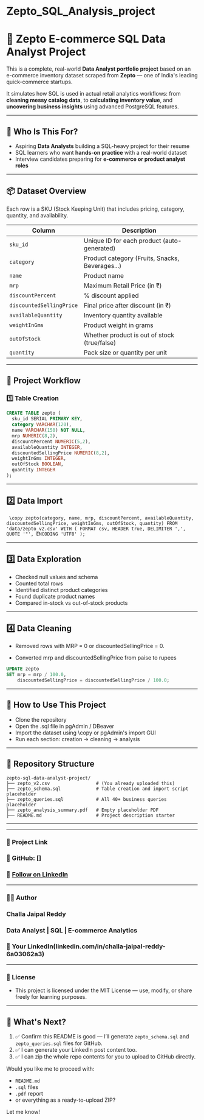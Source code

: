 # Zepto_SQL_Analysis_project
# 🛒 Zepto E-commerce SQL Data Analyst Project

This is a complete, real-world **Data Analyst portfolio project** based on an e-commerce inventory dataset scraped from **Zepto** — one of India's leading quick-commerce startups.

It simulates how SQL is used in actual retail analytics workflows: from **cleaning messy catalog data**, to **calculating inventory value**, and **uncovering business insights** using advanced PostgreSQL features.

---

## 🎯 Who Is This For?
- Aspiring **Data Analysts** building a SQL-heavy project for their resume
- SQL learners who want **hands-on practice** with a real-world dataset
- Interview candidates preparing for **e-commerce or product analyst roles**

---

## 📦 Dataset Overview

Each row is a SKU (Stock Keeping Unit) that includes pricing, category, quantity, and availability.

| Column                | Description                                    |
|-----------------------|------------------------------------------------|
| `sku_id`              | Unique ID for each product (auto-generated)    |
| `category`            | Product category (Fruits, Snacks, Beverages...)|
| `name`                | Product name                                   |
| `mrp`                 | Maximum Retail Price (in ₹)                    |
| `discountPercent`     | % discount applied                             |
| `discountedSellingPrice` | Final price after discount (in ₹)            |
| `availableQuantity`   | Inventory quantity available                   |
| `weightInGms`         | Product weight in grams                        |
| `outOfStock`          | Whether product is out of stock (true/false)   |
| `quantity`            | Pack size or quantity per unit                 |

---

## 🔧 Project Workflow

### 1️⃣ Table Creation
```sql
CREATE TABLE zepto (
  sku_id SERIAL PRIMARY KEY,
  category VARCHAR(120),
  name VARCHAR(150) NOT NULL,
  mrp NUMERIC(8,2),
  discountPercent NUMERIC(5,2),
  availableQuantity INTEGER,
  discountedSellingPrice NUMERIC(8,2),
  weightInGms INTEGER,
  outOfStock BOOLEAN,
  quantity INTEGER
);

```
---
## 2️⃣ Data Import
<pre><code> \copy zepto(category, name, mrp, discountPercent, availableQuantity, discountedSellingPrice, weightInGms, outOfStock, quantity) FROM 'data/zepto_v2.csv' WITH ( FORMAT csv, HEADER true, DELIMITER ',', QUOTE '"', ENCODING 'UTF8' ); </code></pre>
---
## 3️⃣ Data Exploration
- Checked null values and schema
- Counted total rows
- Identified distinct product categories
- Found duplicate product names
- Compared in-stock vs out-of-stock products

---
## 4️⃣ Data Cleaning
- Removed rows with MRP = 0 or discountedSellingPrice = 0.

- Converted mrp and discountedSellingPrice from paise to rupees
```sql
UPDATE zepto
SET mrp = mrp / 100.0,
    discountedSellingPrice = discountedSellingPrice / 100.0;


```
---
## 💼 How to Use This Project
- Clone the repository
- Open the .sql file in pgAdmin / DBeaver
- Import the dataset using \copy or pgAdmin's import GUI
- Run each section: creation → cleaning → analysis

---
## 📁 Repository Structure
```
zepto-sql-data-analyst-project/
├── zepto_v2.csv                 # (You already uploaded this)
├── zepto_schema.sql             # Table creation and import script placeholder
├── zepto_queries.sql            # All 40+ business queries placeholder
├── zepto_analysis_summary.pdf   # Empty placeholder PDF
├── README.md                    # Project description starter
```
---
---
### 🔗 Project Link
### 📂 GitHub: []
### 🔗 [Follow on LinkedIn](linkedin.com/in/challa-jaipal-reddy-6a03062a3)
---
### 👨‍💻 Author
###  Challa Jaipal Reddy
### Data Analyst | SQL | E-commerce Analytics
### 📩 Your LinkedIn(linkedin.com/in/challa-jaipal-reddy-6a03062a3)
---

### 📜 License
  - This project is licensed under the MIT License — use, modify, or share freely for learning purposes.




---

## 🚀 What's Next?

1. ✅ Confirm this README is good — I’ll generate `zepto_schema.sql` and `zepto_queries.sql` files for GitHub.
2. ✅ I can generate your LinkedIn post content too.
3. ✅ I can zip the whole repo contents for you to upload to GitHub directly.

Would you like me to proceed with:
- `README.md`
- `.sql` files
- `.pdf` report
- or everything as a ready-to-upload ZIP?

Let me know!


